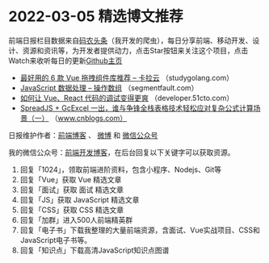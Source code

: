 # 2022-03-05 精选博文推荐

前端日报栏目数据来自[码农头条](http://hao.caibaojian.com.cn/)（我开发的爬虫），每日分享前端、移动开发、设计、资源和资讯等，为开发者提供动力，点击Star按钮来关注这个项目，点击Watch来收听每日的更新[Github主页](https://github.com/kujian/frontendDaily)
* [最好用的 6 款 Vue 拖拽组件库推荐 &#8211; 卡拉云](https://studygolang.com/articles/35504) （studygolang.com）
* [JavaScript 数据处理 &#8211; 操作数组](https://segmentfault.com/a/1190000041497710) （segmentfault.com）
* [如何让 Vue、React 代码的调试变得更爽](https://developer.51cto.com/article/703232.html) （developer.51cto.com）
* [SpreadJS + GcExcel 一出，谁与争锋全栈表格技术轻松应对复杂公式计算场景（一）](https://www.cnblogs.com/powertoolsteam/p/15963961.html) （www.cnblogs.com）

日报维护作者：[前端博客](http://caibaojian.com.cn/) 、 [微博](http://weibo.com/kujian) 和 [微信公众号](https://open.weixin.qq.com/qr/code?username=caibaojian_com)

我的微信公众号：[前端开发博客](https://open.weixin.qq.com/qr/code?username=caibaojian_com)，在后台回复以下关键字可以获取资源。

1. 回复「1024」，领取前端进阶资料，包含小程序、Nodejs、Git等
2. 回复「Vue」获取 Vue 精选文章
3. 回复「面试」获取 面试 精选文章
4. 回复「JS」获取 JavaScript 精选文章
5. 回复「CSS」获取 CSS 精选文章
6. 回复「加群」进入500人前端精英群
7. 回复「电子书」下载我整理的大量前端资源，含面试、Vue实战项目、CSS和JavaScript电子书等。
8. 回复「知识点」下载高清JavaScript知识点图谱